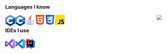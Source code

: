 ### Languages I know
[<img align="left" width="32px" src="/res/img/lang/c.png"/>](#)
[<img align="left" width="32px" src="/res/img/lang/cpp.png"/>](#)
[<img align="left" width="32px" src="/res/img/lang/java.png"/>](#)
[<img align="left" width="32px" src="/res/img/lang/html.png"/>](#)
[<img align="left" width="32px" src="/res/img/lang/css.png"/>](#)
[<img align="left" width="32px" src="/res/img/lang/js.png"/>](#)

<img align="right" src="https://github-readme-stats.vercel.app/api/top-langs/?username=SerialSniper&layout=compact&theme=dark&hide_border=true" />
<br>

### IDEs I use
[<img align="left" width="32px" src="/res/img/ide/vs.png"/>](https://visualstudio.com)
[<img align="left" width="32px" src="/res/img/ide/vsc.png"/>](https://code.visualstudio.com)
[<img align="left" width="32px" src="/res/img/ide/idea.png"/>](https://jetbrains.com/idea/download)
